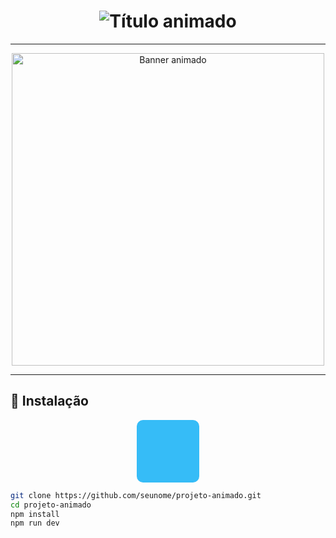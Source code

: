 <!-- Título com animação -->
<h1 align="center">
  <img src="https://readme-typing-svg.herokuapp.com?font=Fira+Code&size=40&duration=3000&pause=500&color=36BCF7&vCenter=true&width=600&lines=Bem-vindo+ao+Projeto+Animado!;Tudo+100%25+Animado!;Feito+com+💙+e+CSS%2FGIF%2FSVG" alt="Título animado" />
</h1>

---

<p align="center">
  <img src="https://media.giphy.com/media/l0HlHFRbmaZtBRhXG/giphy.gif" width="500" alt="Banner animado">
</p>

---

## 🔧 Instalação

<!-- Animação CSS simples -->
<div align="center">
  <style>
    .animated-box {
      width: 100px;
      height: 100px;
      background-color: #36bcf7;
      animation: pulse 1.5s infinite;
      border-radius: 10px;
    }

    @keyframes pulse {
      0% { transform: scale(1); opacity: 1; }
      50% { transform: scale(1.1); opacity: 0.6; }
      100% { transform: scale(1); opacity: 1; }
    }
  </style>
  <div class="animated-box"></div>
</div>

```bash
git clone https://github.com/seunome/projeto-animado.git
cd projeto-animado
npm install
npm run dev
